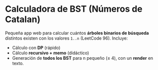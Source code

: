 # Calculadora de BST (Números de Catalan)

Pequeña app web para calcular cuántos **árboles binarios de búsqueda** distintos existen con los valores `1..n` (LeetCode 96). Incluye:
- Cálculo con **DP** (rápido)
- Cálculo **recursivo + memo** (didáctico)
- Generación de **todos los BST** para n pequeño (≤ 4), con un **render** en texto.

